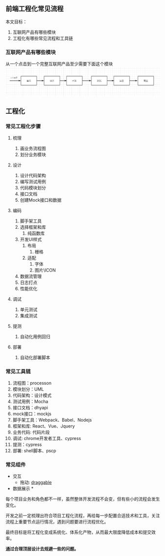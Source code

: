 ## 前端工程化常见流程

本文目标：
1. 互联网产品有哪些模块
2. 工程化有哪些常见流程和工具链



### 互联网产品有哪些模块
从一个点击到一个完整互联网产品至少需要下面这个模块
![ff_liuchengtu.png](../static/ff_liuchengtu.png)

## 工程化

### 常见工程化步骤

1. 梳理
    1. 画业务流程图
    2. 划分业务模块

2. 设计
    1. 设计代码架构
    2. 编写测试用例
    3. 代码模块划分
    4. 接口文档
    5. 创建Mock接口和数据

3. 编码
    1. 脚手架工具
    2. 选择框架和库
        1. 纯函数库
    3. 开发UI样式
        1. 布局
            1. 栅格
        2. 适配
            1. 字体
            2. 图片\ICON            
    4. 数据流管理        
    5. 日志打点
    6. 性能优化

4. 调试
    1. 单元测试
    2. 集成测试
    
5. 提测
    1. 自动化用例回归

6. 部署
    1. 自动化部署脚本

### 常见工具链

1. 流程图：processon
2. 模块划分：UML
3. 代码架构：设计模式
4. 测试用例：Mocha
5. 接口文档：dhyapi
6. mock接口：mockjs
7. 脚手架工具：Webpack、Babel、Nodejs
8. 框架和库: React、Vue、Jquery
9. 业务代码: 代码片段
10. 调试: chrome开发者工具、cypress
11. 提测：cypress
12. 部署: shell脚本、pscp

### 常见组件


* 交互
    * 拖动: [draggable](https://www.npmjs.com/package/draggable)
* 数据展示
    * 

每个项目业务和角色都不一样，虽然整体开发流程不会变，但有些小的流程会发生变化。

开发之前一定梳理出符合项目工程化流程，再给每一步配置合适技术和工具，关注流程上重要节点运行情况，遇到问题要进行流程优化。

最终目标是将工程化变成系统化、体系化产物，从而最大限度降低成本和提交效率。

__通过合理顶层设计去规避一些的问题。__